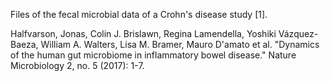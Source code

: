 Files of the fecal microbial data of a Crohn's disease study [1].

Halfvarson, Jonas, Colin J. Brislawn, Regina Lamendella, Yoshiki Vázquez-Baeza, William A. Walters, Lisa M. Bramer, Mauro D'amato et al. "Dynamics of the human gut microbiome in inflammatory bowel disease." Nature Microbiology 2, no. 5 (2017): 1-7.
